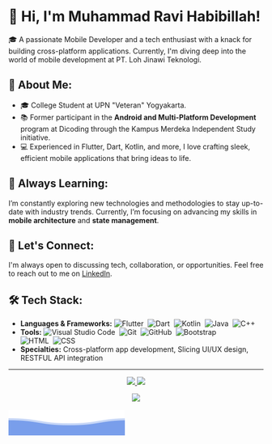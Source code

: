 # 👋 Hi, I'm Muhammad Ravi Habibillah!

🎓 A passionate Mobile Developer and a tech enthusiast with a knack for building cross-platform applications. Currently, I'm diving deep into the world of mobile development at PT. Loh Jinawi Teknologi.

## 🚀 About Me:
- 🎓 College Student at UPN "Veteran" Yogyakarta.
- 📚 Former participant in the **Android and Multi-Platform Development** program at Dicoding through the Kampus Merdeka Independent Study initiative.
- 💻 Experienced in Flutter, Dart, Kotlin, and more, I love crafting sleek, efficient mobile applications that bring ideas to life.

## 🌱 Always Learning:
I’m constantly exploring new technologies and methodologies to stay up-to-date with industry trends. Currently, I’m focusing on advancing my skills in **mobile architecture** and **state management**.


## 💬 Let's Connect:
I'm always open to discussing tech, collaboration, or opportunities. Feel free to reach out to me on [LinkedIn](https://www.linkedin.com/in/muhammad-ravi-habibillah/).

## 🛠️ Tech Stack:
- **Languages & Frameworks:** ![Flutter](https://img.shields.io/badge/-Flutter-05122A?style=flat&logo=flutter&logoColor=007ACC)&nbsp; ![Dart](https://img.shields.io/badge/-Dart-05122A?style=flat&logo=dart&logoColor=007ACC)&nbsp; ![Kotlin](https://img.shields.io/badge/-Kotlin-05122A?style=flat&logo=kotlin)&nbsp; ![Java](https://img.shields.io/badge/-Java-05122A?style=flat&logo=Java&logoColor=FFA518)&nbsp; ![C++](https://img.shields.io/badge/-C++-05122A?style=flat&logo=C%2B%2B&logoColor=00599C)&nbsp;
- **Tools:** ![Visual Studio Code](https://img.shields.io/badge/-Visual%20Studio%20Code-05122A?style=flat&logo=visual-studio-code&logoColor=007ACC)&nbsp; ![Git](https://img.shields.io/badge/-Git-05122A?style=flat&logo=git)&nbsp; ![GitHub](https://img.shields.io/badge/-GitHub-05122A?style=flat&logo=github)&nbsp; ![Bootstrap](https://img.shields.io/badge/-Bootstrap-05122A?style=flat&logo=bootstrap&logoColor=563D7C)\
 ![HTML](https://img.shields.io/badge/-HTML-05122A?style=flat&logo=HTML5)&nbsp; 
![CSS](https://img.shields.io/badge/-CSS-05122A?style=flat&logo=CSS3&logoColor=1572B6)&nbsp;
- **Specialties:** Cross-platform app development, Slicing UI/UX design, RESTFUL API integration


---

<p align="center">
<a href="https://github.com/ravihabibillah">
  <img height="180em" src="https://github-readme-stats-eight-theta.vercel.app/api?username=ravihabibillah&show_icons=true&theme=vue-dark&include_all_commits=true&count_private=true"/>
  <img height="180em" src="https://github-readme-stats-eight-theta.vercel.app/api/top-langs/?username=ravihabibillah&layout=compact&langs_count=8&theme=vue-dark"/>
</a>
</p>

<p  align="center">
<img src="https://visitor-badge.laobi.icu/badge?page_id=ravihabibillah"/>       
</p>



![M Ravi Habibillah](./bottom_header.svg)

